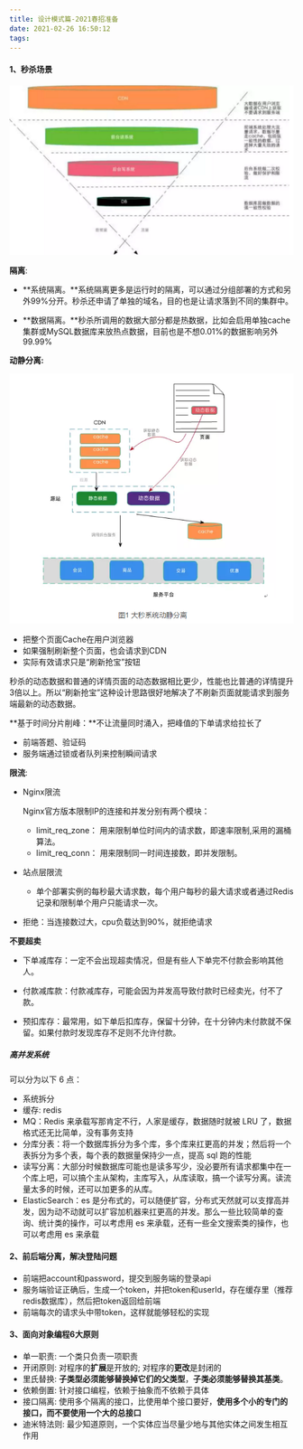 ```yaml
---
title: 设计模式篇-2021春招准备
date: 2021-02-26 16:50:12
tags:
---
```


#### 1、秒杀场景

![title](/images/2021春招准备-服务器运维技巧篇/1.png)

**隔离**:

- **系统隔离。**系统隔离更多是运行时的隔离，可以通过分组部署的方式和另外99%分开。秒杀还申请了单独的域名，目的也是让请求落到不同的集群中。

- **数据隔离。**秒杀所调用的数据大部分都是热数据，比如会启用单独cache集群或MySQL数据库来放热点数据，目前也是不想0.01%的数据影响另外99.99%

  

**动静分离:**

![title](/images/2021春招准备-服务器运维技巧篇/2.png)

- 把整个页面Cache在用户浏览器
- 如果强制刷新整个页面，也会请求到CDN
- 实际有效请求只是“刷新抢宝”按钮

秒杀的动态数据和普通的详情页面的动态数据相比更少，性能也比普通的详情提升3倍以上。所以“刷新抢宝”这种设计思路很好地解决了不刷新页面就能请求到服务端最新的动态数据。

**基于时间分片削峰：**不让流量同时涌入，把峰值的下单请求给拉长了

- 前端答题、验证码
- 服务端通过锁或者队列来控制瞬间请求



**限流**:

- Nginx限流

  Nginx官方版本限制IP的连接和并发分别有两个模块：

  - limit_req_zone： 用来限制单位时间内的请求数，即速率限制,采用的漏桶算法。
  - limit_req_conn： 用来限制同一时间连接数，即并发限制。


- 站点层限流
  
  - 单个部署实例的每秒最大请求数，每个用户每秒的最大请求或者通过Redis记录和限制单个用户只能请求一次。
- 拒绝：当连接数过大，cpu负载达到90%，就拒绝请求

  

**不要超卖**

- 下单减库存：一定不会出现超卖情况，但是有些人下单完不付款会影响其他人。

- 付款减库款：付款减库存，可能会因为并发高导致付款时已经卖光，付不了款。

- 预扣库存：最常用，如下单后扣库存，保留十分钟，在十分钟内未付款就不保留。如果付款时发现库存不足则不允许付款。

  

##### 高并发系统

可以分为以下 6 点：

- 系统拆分
- 缓存: redis
- MQ：Redis 来承载写那肯定不行，人家是缓存，数据随时就被 LRU 了，数据格式还无比简单，没有事务支持
- 分库分表：将一个数据库拆分为多个库，多个库来扛更高的并发；然后将一个表拆分为多个表，每个表的数据量保持少一点，提高 sql 跑的性能
- 读写分离：大部分时候数据库可能也是读多写少，没必要所有请求都集中在一个库上吧，可以搞个主从架构，主库写入，从库读取，搞一个读写分离。读流量太多的时候，还可以加更多的从库。
- ElasticSearch：es 是分布式的，可以随便扩容，分布式天然就可以支撑高并发，因为动不动就可以扩容加机器来扛更高的并发。那么一些比较简单的查询、统计类的操作，可以考虑用 es 来承载，还有一些全文搜索类的操作，也可以考虑用 es 来承载



#### 2、前后端分离，解决登陆问题

- 前端把account和password，提交到服务端的登录api
- 服务端验证正确后，生成一个token，并把token和userId，存在缓存里（推荐redis数据库），然后把token返回给前端
- 前端每次的请求头中带token，这样就能够轻松的实现



#### 3、面向对象编程6大原则

- 单一职责: 一个类只负责一项职责
- 开闭原则: 对程序的**扩展**是开放的; 对程序的**更改**是封闭的
- 里氏替换: **子类型必须能够替换掉它们的父类型**，**子类必须能够替换其基类**。
- 依赖倒置: 针对接口编程，依赖于抽象而不依赖于具体
- 接口隔离: 使用多个隔离的接口，比使用单个接口要好，**使用多个小的专门的接口，而不要使用一个大的总接口**
- 迪米特法则: 最少知道原则，一个实体应当尽量少地与其他实体之间发生相互作用